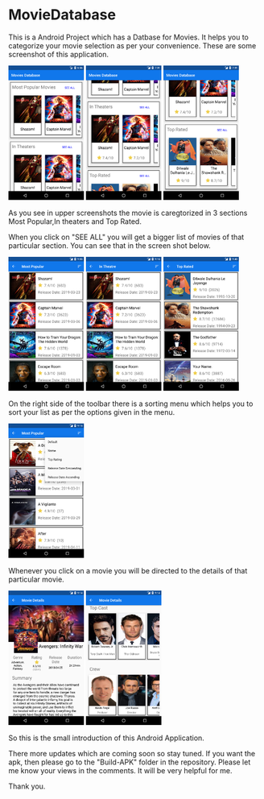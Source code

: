 # MovieDatabase

This is a Android Project which has a Datbase for Movies.
It helps you to categorize your movie selection as per your convenience.
These are some screenshot of this application.

<img src="ScreenShot/Screenshot_1554989196.png" width="150">   <img src="ScreenShot/Screenshot_1554989499.png" width="150"> <img src="ScreenShot/Screenshot_1554989509.png"  width=150>


As you see in upper screenshots the movie is caregtorized in 3 sections Most Popular,In theaters and Top Rated.

When you click on "SEE ALL" you will get a bigger list of movies of that particular section. You can see that in the screen shot below.

<img src="ScreenShot/Screenshot_1554998731.png" width="150"> <img src="ScreenShot/Screenshot_1554997608.png" width="150"> <img src="ScreenShot/Screenshot_1554999024.png" width="150">

On the right side of the toolbar there is a sorting menu which helps you to sort your list as per the options given in the menu.

<img src="ScreenShot/Screenshot_1554997528.png" width="150">

Whenever you click on a movie you will be directed to the details of that particular movie.

<img src="ScreenShot/Screenshot_1554997480.png" width="150"> <img src="ScreenShot/Screenshot_1554997491.png" width="150">

So this is the small introduction of this Android Application.

There more updates which are coming soon so stay tuned.
If you want the apk, then please go to the "Build-APK" folder in the repository.
Please let me know your views in the comments. It will be very helpful for me.

Thank you.

